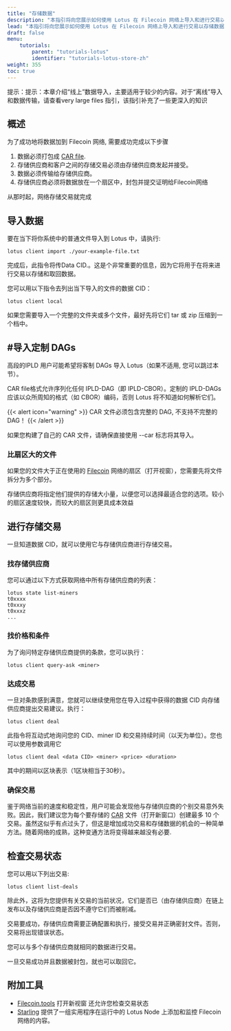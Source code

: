 ```yaml
---
title: "存储数据"
description: "本指引将向您展示如何使用 Lotus 在 Filecoin 网络上导入和进行交易以存储数据"
lead: "本指引将向您展示如何使用 Lotus 在 Filecoin 网络上导入和进行交易以存储数据"
draft: false 
menu:
    tutorials:
        parent: "tutorials-lotus"
        identifier: "tutorials-lotus-store-zh"
weight: 355
toc: true
---
```


提示：提示：本章介绍“线上”数据导入，主要适用于较少的内容。对于“离线”导入和数据传输，请查看very large files 指引，该指引补充了一些更深入的知识

## 概述

为了成功地将数据加到 Filecoin 网络, 需要成功完成以下步骤

1. 数据必须打包成 [CAR file](https://github.com/ipld/specs/blob/master/block-layer/content-addressable-archives.md).
1. 存储供应商和客户之间的存储交易必须由存储供应商发起并接受。
1. 数据必须传输给存储供应商。
1. 存储供应商必须将数据放在一个扇区中，封包并提交证明给Filecoin网络

从那时起，网络存储交易就完成

## 导入数据

要在当下将你系统中的普通文件导入到 Lotus 中，请执行:

```shell
lotus client import ./your-example-file.txt
```

完成后，此指令将传Data CID.。这是个非常重要的信息，因为它将用于在将来进行交易以存储和取回数据。

您可以用以下指令去列出当下导入的文件的数据 CID：

```shell
lotus client local
```

如果您需要导入一个完整的文件夹或多个文件，最好先将它们 tar 或 zip 压缩到一个档中。

## #导入定制 DAGs

高段的IPLD 用户可能希望将客制 DAGs 导入 Lotus（如果不适用, 您可以跳过本节）。

CAR file格式允许序列化任何 IPLD-DAG（即 IPLD-CBOR）。定制的 IPLD-DAGs 应该以众所周知的格式（如 CBOR）编码，否则 Lotus 将不知道如何解析它们。

{{< alert icon="warning" >}}
CAR 文件必须包含完整的 DAG, 不支持不完整的 DAG！
{{< /alert >}}

如果您构建了自己的 CAR 文件，请确保直接使用 --car 标志将其导入。

### 比扇区大的文件 

如果您的文件大于正在使用的 [Filecoin](https://status.filecoin.io) 网络的扇区（打开视窗），您需要先将文件拆分为多个部分。

存储供应商将指定他们提供的存储大小量，以便您可以选择最适合您的选项。较小的扇区速度较快，而较大的扇区则更具成本效益

## 进行存储交易

一旦知道数据 CID，就可以使用它与存储供应商进行存储交易。

### 找存储供应商

您可以通过以下方式获取网络中所有存储供应商的列表：

```shell
lotus state list-miners
t0xxxx
t0xxxy
t0xxxz
...
```

### 找价格和条件

为了询问特定存储供应商提供的条款，您可以执行：

```shell
lotus client query-ask <miner>
```

### 达成交易

一旦对条款感到满意，您就可以继续使用您在导入过程中获得的数据 CID 向存储供应商提出交易建议。执行：


```shell
lotus client deal
```

此指令将互动式地询问您的 CID、miner ID 和交易持续时间（以天为单位）。您也可以使用参数调用它

```shell
lotus client deal <data CID> <miner> <price> <duration>
```

其中的期间以区块表示（1区块相当于30秒）。

### 确保交易

鉴于网络当前的速度和稳定性，用户可能会发现他与存储供应商的个别交易意外失败。因此，我们建议您为每个要存储的 [CAR](https://github.com/ipld/specs/blob/master/block-layer/content-addressable-archives.md) 文件（打开新窗口）创建最多 10 个交易。虽然这似乎有点过头了，但这是增加成功交易和存储数据的机会的一种简单方法。随着网络的成熟，这种变通方法将变得越来越没有必要.

## 检查交易状态

您可以用以下列出交易:

```shell
lotus client list-deals
```

除此外，这将为您提供有关交易的当前状况，它们是否已（由存储供应商）在链上发布以及存储供应商是否因不遵守它们而被削减。

交易要成功，存储供应商需要正确配置和执行，接受交易并正确密封文件。否则，交易将出现错误状态。

您可以与多个存储供应商就相同的数据进行交易。

一旦交易成功并且数据被封包，就也可以取回它。

## 附加工具

- [Filecoin.tools](https://filecoin.tools/) 打开新视窗 还允许您检查交易状态
- [Starling](https://github.com/filecoin-project/starling) 提供了一组实用程序在运行中的 Lotus Node 上添加和监控 Filecoin 网络的内容。

